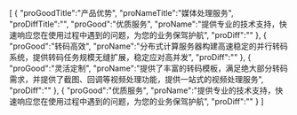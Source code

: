 [
	{
		"proGoodTitle":"产品优势",
		"proNameTitle":"媒体处理服务",
		"proDiffTitle":"",
		"proGood":"优质服务",
		"proName":"提供专业的技术支持，快速响应您在使用过程中遇到的问题，为您的业务保驾护航",
		"proDiff":""
	},
	{
		"proGood":"转码高效",
		"proName":"分布式计算服务器构建高速稳定的并行转码系统，提供转码任务规模无缝扩展，稳定应对高并发",
		"proDiff":""
	},
	{
		"proGood":"灵活定制",
		"proName":"提供了丰富的转码模板，满足绝大部分转码需求，并提供了截图、回调等视频处理功能，提供一站式的视频处理服务",
		"proDiff":""
	},
	{
		"proGood":"优质服务",
		"proName":"提供专业的技术支持，快速响应您在使用过程中遇到的问题，为您的业务保驾护航",
		"proDiff":""
	}
]